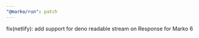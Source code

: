 ```yaml
---
"@marko/run": patch
---
```


fix(netlify): add support for deno readable stream on Response for Marko 6
